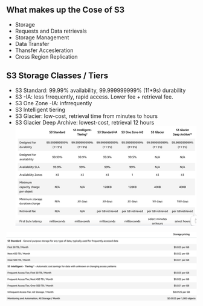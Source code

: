 ## What makes up the Cose of S3
- Storage
- Requests and Data retrievals
- Storage Management 
- Data Transfer 
- Thansfer Accesleration
- Cross Region Replication


## S3 Storage Classes / Tiers
- S3 Standard: 99.99% availability, 99.999999999% (11*9s) durability
- S3 -IA: less frrequently, rapid access. Lower fee + retrieval fee.
- S3 One Zone -IA:  infrrequently
- S3 Intelligent tiering
- S3 Glacier: low-cost, retrieval time from minutes to hours
- S3 Glacier Deep Archive: lowest-cost, retrieval 12 hours
![](./s3-comparison.png)

![](./s3-price.png)